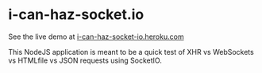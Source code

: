 i-can-haz-socket.io
===================

See the live demo at <a href='http://i-can-haz-socket-io.heroku.com'>i-can-haz-socket-io.heroku.com</a>

This NodeJS application is meant to be a quick test of XHR vs WebSockets vs HTMLfile vs JSON requests using SocketIO.
